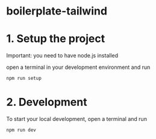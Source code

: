 # boilerplate-tailwind

# 1. Setup the project
Important: you need to have node.js installed

open a terminal in your development environment and run 

``
npm run setup
``

# 2. Development
To start your local development, open a terminal and run

``
npm run dev
``

